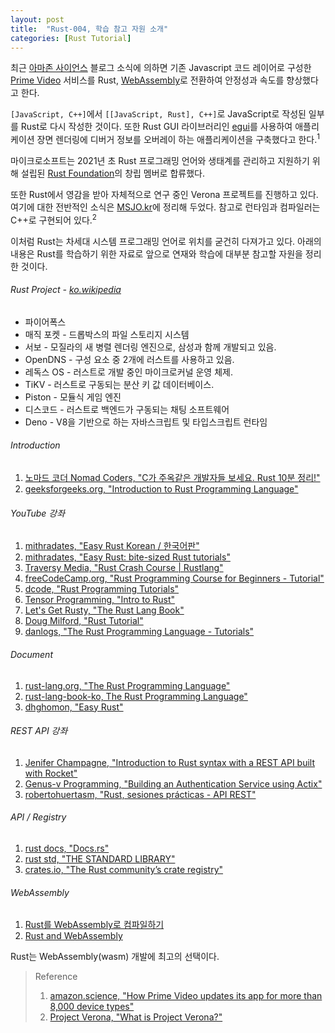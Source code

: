 ```yaml
---
layout: post
title:  "Rust-004, 학습 참고 자원 소개"
categories: [Rust Tutorial]
---
```


최근 [아마존 사이언스](https://www.amazon.science/) 블로그 소식에 의하면 기존 Javascript 코드 레이어로 구성한  [Prime Video](https://www.primevideo.com/) 서비스를 Rust, [WebAssembly](https://developer.mozilla.org/ko/docs/WebAssembly)로 전환하여 안정성과 속도를 향상했다고 한다.

`[JavaScript, C++]`에서 `[[JavaScript, Rust], C++]`로 JavaScript로 작성된 일부를 Rust로 다시 작성한 것이다. 또한 Rust GUI 라이브러리인 [egui](https://github.com/emilk/egui)를 사용하여 애플리케이션 장면 렌더링에 디버거 정보를 오버레이 하는 애플리케이션을 구축했다고 한다.<sup>1</sup>

마이크로소프트는 2021년 초 Rust 프로그래밍 언어와 생태계를 관리하고 지원하기 위해 설립된 [Rust Foundation](https://foundation.rust-lang.org/)의 창립 멤버로 합류했다.

<!--more-->

또한 Rust에서 영감을 받아 자체적으로 연구 중인 Verona 프로젝트를 진행하고 있다. 여기에 대한 전반적인 소식은 [MSJO.kr](https://msjo.kr/2021/02/02/1/)에 정리해 두었다. 참고로 런타임과 컴파일러는 C\+\+로 구현되어 있다.<sup>2</sup>

이처럼 Rust는 차세대 시스템 프로그래밍 언어로 위치를 굳건히 다져가고 있다. 아래의 내용은 Rust를 학습하기 위한 자료로 앞으로 연재와 학습에 대부분 참고할 자원을 정리한 것이다.

###### Rust Project - [ko.wikipedia](https://ko.wikipedia.org/wiki/%EB%9F%AC%EC%8A%A4%ED%8A%B8_(%ED%94%84%EB%A1%9C%EA%B7%B8%EB%9E%98%EB%B0%8D_%EC%96%B8%EC%96%B4))

* 파이어폭스
* 매직 포켓 - 드롭박스의 파일 스토리지 시스템
* 서보 - 모질라의 새 병렬 렌더링 엔진으로, 삼성과 함께 개발되고 있음.
* OpenDNS - 구성 요소 중 2개에 러스트를 사용하고 있음.
* 레독스 OS - 러스트로 개발 중인 마이크로커널 운영 체제.
* TiKV - 러스트로 구동되는 분산 키 값 데이터베이스.
* Piston - 모듈식 게임 엔진
* 디스코드 - 러스트로 백엔드가 구동되는 채팅 소프트웨어
* Deno - V8을 기반으로 하는 자바스크립트 및 타입스크립트 런타임

###### Introduction

1. [노마드 코더 Nomad Coders, "C가 주옥같은 개발자들 보세요. Rust 10분 정리!"](https://www.youtube.com/watch?v=w1dlmOjDLX8)
2. [geeksforgeeks.org, "Introduction to Rust Programming Language"](https://www.geeksforgeeks.org/introduction-to-rust-programming-language/)

###### YouTube 강좌

1. [mithradates, "Easy Rust Korean / 한국어판"](https://www.youtube.com/playlist?list=PLfllocyHVgsSJf1zO6k6o3SX2mbZjAqYE)
2. [mithradates, "Easy Rust: bite-sized Rust tutorials"](https://www.youtube.com/playlist?list=PLfllocyHVgsRwLkTAhG0E-2QxCf-ozBkk)
3. [Traversy Media, "Rust Crash Course \| Rustlang"](https://www.youtube.com/watch?v=zF34dRivLOw)
4. [freeCodeCamp.org, "Rust Programming Course for Beginners - Tutorial"](https://www.youtube.com/watch?v=MsocPEZBd-M)
5. [dcode, "Rust Programming Tutorials"](https://www.youtube.com/playlist?list=PLVvjrrRCBy2JSHf9tGxGKJ-bYAN_uDCUL)
6. [Tensor Programming, "Intro to Rust"](https://www.youtube.com/playlist?list=PLJbE2Yu2zumDF6BX6_RdPisRVHgzV02NW)
7. [Let's Get Rusty, "The Rust Lang Book"](https://www.youtube.com/playlist?list=PLai5B987bZ9CoVR-QEIN9foz4QCJ0H2Y8)
8. [Doug Milford, "Rust Tutorial"](https://www.youtube.com/playlist?list=PLLqEtX6ql2EyPAZ1M2_C0GgVd4A-_L4_5)
9. [danlogs, "The Rust Programming Language - Tutorials"](https://www.youtube.com/playlist?list=PLK_g1a_cAfaaAO6io1Tluy7EZXhAAK1lC)

###### Document 

1. [rust-lang.org, "The Rust Programming Language"](https://doc.rust-lang.org/book/)
2. [rust-lang-book-ko, The Rust Programming Language"](https://rinthel.github.io/rust-lang-book-ko/)
3. [dhghomon, "Easy Rust"](https://dhghomon.github.io/easy_rust/)

###### REST API 강좌

1. [Jenifer Champagne, "Introduction to Rust syntax with a REST API built with Rocket"](https://www.youtube.com/watch?v=8RA6LSjXvRk)
2. [Genus-v Programming, "Building an Authentication Service using Actix"](https://www.youtube.com/playlist?list=PLECOtlti4Psqw1qRaN4R9sWSQWvqfJU_V)
3. [robertohuertasm, "Rust, sesiones prácticas - API REST"](https://www.youtube.com/playlist?list=PLojDVPvSO1Di_QEnvDOI5FIeieqYpm1xd)

###### API / Registry

1. [rust docs, "Docs.rs"](https://docs.rs/)
2. [rust std, "THE STANDARD LIBRARY"](https://doc.rust-lang.org/std/index.html)
3. [crates.io, "The Rust community’s crate registry"](https://crates.io/)

###### WebAssembly

1. [Rust를 WebAssembly로 컴파일하기](https://developer.mozilla.org/ko/docs/WebAssembly/Rust_to_wasm)
2. [Rust and WebAssembly](https://rustwasm.github.io/docs/book/)

Rust는 WebAssembly(wasm) 개발에 최고의 선택이다.

> Reference
> 1. [amazon.science, "How Prime Video updates its app for more than 8,000 device types"](https://www.amazon.science/blog/how-prime-video-updates-its-app-for-more-than-8-000-device-types)
> 2. [Project Verona, "What is Project Verona?"](https://microsoft.github.io/verona/faq.html)
